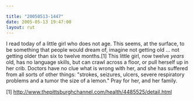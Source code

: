 ```yaml
---

title: "20050513-1447"
date: 2005-05-13 19:47:00
layout: rut
---
```


<p>I read today of a little girl who does not age.  This seems, at
the surface, to be something that people would dream of, imagine not
getting old &#x2026; not getting older than six to twelve months.[1]
This little girl, now twelve <em>years</em> old, has no language
skills, but can crawl across a floor, or pull herself up in her crib.
Doctors have no clue what is wrong with her, and she has suffered
from all sorts of other things: "strokes, seizures, ulcers, severe
respiratory problems and a tumor the size of a lemon."  Pray for her,
and her family.</p>

[1] http://www.thepittsburghchannel.com/health/4485525/detail.html

